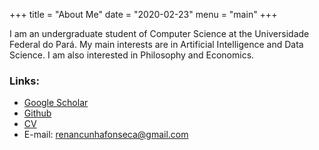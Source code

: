 +++
title = "About Me"
date = "2020-02-23"
menu = "main"
+++

I am an undergraduate student of Computer Science at the Universidade Federal do
Pará. My main interests are in Artificial Intelligence and Data Science. I am also interested in Philosophy and Economics.


### Links:
* [Google Scholar](https://scholar.google.com/citations?user=LeclqYAAAAAJ&hl=en)
* [Github](https://github.com/renan-cunha)
* [CV](/cv.pdf)
* E-mail: renancunhafonseca@gmail.com
